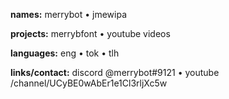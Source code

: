 **names:** merrybot • jmewipa

**projects:** merrybfont • youtube videos

**languages:** eng • tok • tlh

**links/contact:** discord @merrybot#9121 • youtube /channel/UCyBE0wAbEr1e1Cl3rljXc5w
